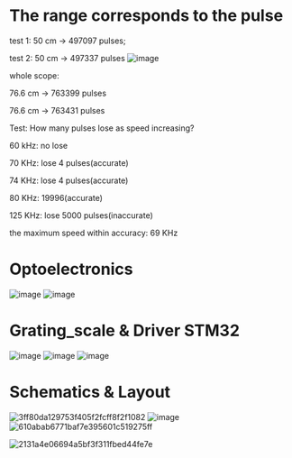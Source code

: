 # The range corresponds to the pulse

test 1: 50 cm -> 497097 pulses;

test 2: 50 cm -> 497337 pulses
![image](https://user-images.githubusercontent.com/69144773/209584873-ecfe42ec-4595-40c6-8b0e-b83d69f10e0f.png)

whole scope: 

76.6 cm -> 763399 pulses

76.6 cm -> 763431 pulses


Test: How many pulses lose as speed increasing?

60 kHz: no lose

70 KHz: lose 4 pulses(accurate)

74 KHz: lose 4 pulses(accurate)

80 KHz: 19996(accurate)

125 KHz: lose 5000 pulses(inaccurate)


the maximum speed within accuracy: 69 KHz
# Optoelectronics
![image](https://user-images.githubusercontent.com/69144773/209584927-5c86952c-7217-4fcc-9405-42740f95ba2d.png)
![image](https://user-images.githubusercontent.com/69144773/209584950-62e2985e-45f3-473b-b2c2-2403b1968243.png)

# Grating_scale & Driver STM32

![image](https://user-images.githubusercontent.com/69144773/209584576-5161dd8d-6583-47d4-be4e-69c9154a078b.png)
![image](https://user-images.githubusercontent.com/69144773/209584581-6a5c77fa-32d7-4c75-986b-f77c7b33e9eb.png)
![image](https://user-images.githubusercontent.com/69144773/209584621-7b912cd7-a923-437c-bdb1-37012eeddbda.png)

# Schematics & Layout
![3ff80da129753f405f2fcff8f2f1082](https://user-images.githubusercontent.com/69144773/209585217-aaa31031-f2e9-4a6b-aa18-223d03c314df.png)
![image](https://user-images.githubusercontent.com/69144773/209584978-e002a1c3-da26-409f-b410-919f5631628f.png)
![610abab6771baf7e395601c519275ff](https://user-images.githubusercontent.com/69144773/209585195-7a40567c-77e7-419f-b435-c9ed47450eaa.png)

![2131a4e06694a5bf3f311fbed44fe7e](https://user-images.githubusercontent.com/69144773/209585182-1625283e-0238-4179-9448-1c299ed18155.png)


